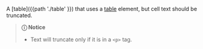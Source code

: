 A [table]({{path './table' }}) that uses a [table](https://developer.mozilla.org/en-US/docs/Web/HTML/Element/table) element, but cell text should be truncated.

> **ⓘ Notice**
>
> - Text will truncate only if it is in a `<p>` tag.

<script src="{{path '/assets/_utils/js/open-ext-links-in-new-window.js'}}" />
